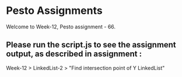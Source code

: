 # Pesto Assignments  

Welcome to Week-12, Pesto assignment - 66.

## Please run the script.js to see the assignment output, as described in assignment :
Week-12 > LinkedList-2 > "Find intersection point of Y LinkedList"